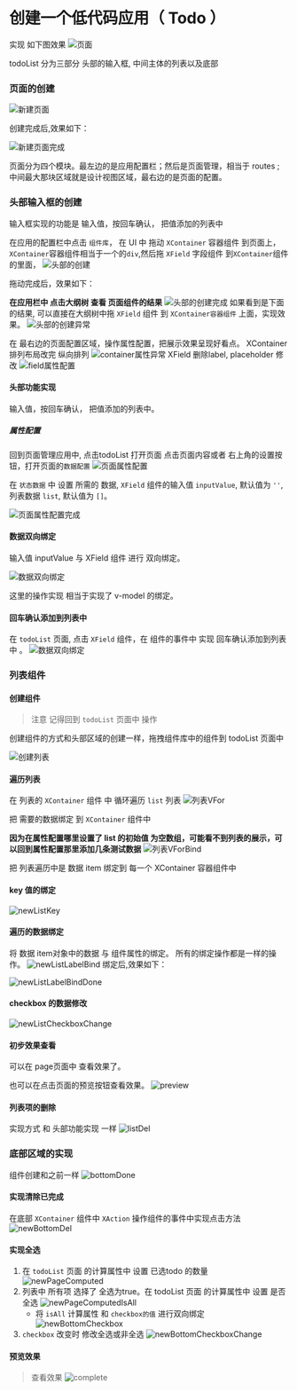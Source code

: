 # 创建一个低代码应用（ Todo ）


实现 如下图效果
![页面](../../assets/complete.png)

todoList 分为三部分 头部的输入框, 中间主体的列表以及底部
### 页面的创建

![新建页面](../../assets/newPage.png)

创建完成后,效果如下：

![新建页面完成](../../assets/newPageDone.png)

页面分为四个模块。最左边的是应用配置栏；然后是页面管理，相当于 routes ; 中间最大那块区域就是设计视图区域，最右边的是页面的配置。




### 头部输入框的创建

输入框实现的功能是 输入值，按回车确认， 把值添加的列表中


在应用的配置栏中点击 `组件库`， 在 UI 中 拖动 `XContainer` 容器组件 到页面上，`XContainer`容器组件相当于一个的`div`,然后拖 `XField` 字段组件 到`XContainer`组件的里面，
![头部的创建](../../assets/newHeader.png)

拖动完成后，效果如下：

**在应用栏中 点击大纲树 查看 页面组件的结果**
![头部的创建完成](../../assets/newHeaderDone.png)
如果看到是下面的结果, 可以直接在大纲树中拖 `XField` 组件 到 `XContainer容器组件` 上面，实现效果。
![头部的创建异常](../../assets/newHeaderDoneError.png)



在 最右边的页面配置区域，操作属性配置，把展示效果呈现好看点。
XContainer 排列布局改完 纵向排列
![container属性异常](../../assets/header-container.png)
XField 删除label, placeholder 修改
![field属性配置](../../assets/header-field.png)

#### 头部功能实现
输入值，按回车确认， 把值添加的列表中。

##### 属性配置

回到页面管理应用中, 点击todoList 打开页面  点击页面内容或者 右上角的设置按钮，打开页面的`数据配置`
![页面属性配置](../../assets/newState.png)


在 `状态数据` 中 设置 所需的 数据, `XField` 组件的输入值 `inputValue`, 默认值为 `''`, 列表数据 `list`, 默认值为 `[]`。

![页面属性配置完成](../../assets/newStateDone.png)


#### 数据双向绑定
输入值 inputValue 与 XField 组件 进行 双向绑定。

![数据双向绑定](../../assets/XFieldbind.png)


这里的操作实现 相当于实现了 v-model 的绑定。


#### 回车确认添加到列表中 
在 `todoList` 页面, 点击 `XField` 组件，在 组件的事件中 实现 回车确认添加到列表中 。 
![数据双向绑定](../../assets/XFieldMethodBind.png)


### 列表组件

#### 创建组件

> 注意 记得回到 `todoList` 页面中 操作

创建组件的方式和头部区域的创建一样，拖拽组件库中的组件到 todoList 页面中

![创建列表](../../assets/todoList/newList.png)


#### 遍历列表

在 列表的 `XContainer` 组件 中 循环遍历 `list` 列表
![列表VFor](../../assets/todoList/newListVFor.png)

把 需要的数据绑定 到 `XContainer` 组件中

**因为在属性配置哪里设置了 list 的初始值 为空数组，可能看不到列表的展示，可以回到属性配置那里添加几条测试数据**
![列表VForBind](../../assets/todoList/newListBind.png)

把 列表遍历中是 数据 item 绑定到 每一个 XContainer 容器组件中

#### key 值的绑定

![newListKey](../../assets/todoList/newListKey.png)

#### 遍历的数据绑定
 将 数据 item对象中的数据 与 组件属性的绑定。 所有的绑定操作都是一样的操作。 
![newListLabelBind](../../assets/todoList/newListLabelBind.png)
绑定后,效果如下：

![newListLabelBindDone](../../assets/todoList/newListLabelBindDone.png)



#### checkbox 的数据修改
![newListCheckboxChange](../../assets/todoList/newListCheckboxChange.png)

#### 初步效果查看

可以在 page页面中 查看效果了。

也可以在点击页面的预览按钮查看效果。
![preview](../../assets/todoList/preview.png)


#### 列表项的删除

实现方式 和  头部功能实现 一样
![listDel](../../assets/todoList/newListDel.png)



### 底部区域的实现

组件创建和之前一样
![bottomDone](../../assets/todoList/newBottomDone.png)


#### 实现清除已完成
在底部 `XContainer` 组件中 `XAction` 操作组件的事件中实现点击方法
![newBottomDel](../../assets/todoList/newBottomDel.png)



#### 实现全选

  1. 在 `todoList` 页面 的计算属性中 设置 已选todo 的数量
  ![newPageComputed](../../assets/todoList/newPageComputed.png)
  2. 列表中 所有项 选择了 全选为true。在 todoList 页面 的计算属性中 设置 是否全选 
   ![newPageComputedIsAll](../../assets/todoList/newPageComputedIsAll.png)
     - 将 `isAll` 计算属性 和 `checkbox的值` 进行双向绑定
         ![newBottomCheckbox](../../assets/todoList/newBottomCheckbox.png)
  3. `checkbox` 改变时 修改全选或非全选
 ![newBottomCheckboxChange](../../assets/todoList/newBottomCheckboxChange.png)



 #### 预览效果
>  查看效果
  ![complete](../../assets/todoList/complete.png)